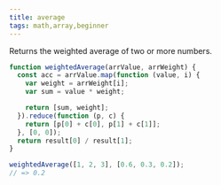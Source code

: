 ```yaml
---
title: average
tags: math,array,beginner
---
```


Returns the weighted average of two or more numbers.


```js
function weightedAverage(arrValue, arrWeight) {
  const acc = arrValue.map(function (value, i) {
    var weight = arrWeight[i];
    var sum = value * weight;

    return [sum, weight];
  }).reduce(function (p, c) {
    return [p[0] + c[0], p[1] + c[1]];
  }, [0, 0]);
  return result[0] / result[1];
}


```

```js
weightedAverage([1, 2, 3], [0.6, 0.3, 0.2]);
// => 0.2
```
